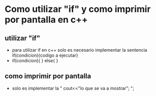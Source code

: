 
# Como utilizar "if" y como imprimir por pantalla en c++

## utilizar "if"
- para utilizar if en c++ solo es necesario implementar la sentencia if(condicion){codigo a ejecutar}
- if(condicion){
	}
	else{
	}
## como imprimir por pantalla
- solo es implementar la " cout<<"lo que se va a mostrar"; ";